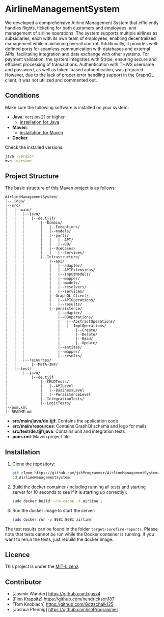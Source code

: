 # AirlineManagementSystem

We developed a comprehensive Airline Management System that efficiently handles flights, ticketing for both customers and employees, and management of airline operations. 
The system supports multiple airlines as subsidiaries, each with its own team of employees, enabling decentralized management while maintaining overall control.
Additionally, it provides well-defined ports for seamless communication with databases and external APIs, facilitating integration and data exchange with other systems. 
For payment validation, the system integrates with Stripe, ensuring secure and efficient processing of transactions. 
Authentication with THWS username and password, as well as token-based authentication, was prepared. However, due to the lack of proper error handling support in the GraphQL client, it was not utilized and commented out.

## Conditions

Make sure the following software is installed on your system:


- **Java**: version 21 or higher
    - [installation for Java](https://www.oracle.com/java/technologies/javase-downloads.html)
- **Maven**:
    - [installation for Maven](https://maven.apache.org/install.html)
- **Docker**

Check the installed versions:
```bash
java -version
mvn -version
```

## Project Structure

The basic structure of this Maven project is as follows:
```
AirlineManagementSystem/
|--.idea/
|--src/
|   |--main/
|   |   |--java/
|   |   |   |--de.tjjf/
|   |   |       |--Domain/
|   |   |       |   |--Exceptions/
|   |   |       |   |--models/
|   |   |       |   |--ports/
|   |   |       |   |   |--API/
|   |   |       |   |   |--DB/
|   |   |       |   |--UseCases/
|   |   |       |   |   |--Services/
|   |   |       |--Infrastructure/
|   |   |           |--api/
|   |   |           |   |--adapter/
|   |   |           |   |--APIExtensions/
|   |   |           |   |--InputModels/
|   |   |           |   |--mapper/
|   |   |           |   |--models/
|   |   |           |   |--resolvers/
|   |   |           |   |--services/
|   |   |           |--GraphQL Client/
|   |   |           |   |--APIOperations/
|   |   |           |   |--results/
|   |   |           |--persistence/
|   |   |               |--adapter/
|   |   |               |--DBOperations/
|   |   |               |   |--AbstractOperations/
|   |   |               |   |--ImplOperations/
|   |   |               |       |--Create/
|   |   |               |       |--Delete/
|   |   |               |       |--Read/
|   |   |               |       |--Update/
|   |   |               |--entites/
|   |   |               |--mapper/
|   |   |               |--results/
|   |   |--resources/
|   |       |--META-INF/
|   |--test/
|       |--java/
|           |--de.tjjf
|               |--CRUDTests/
|               |   |--APILevel
|               |   |--BusinessLevel
|               |   |--PersistenceLevel
|               |--IntegrationTests/
|               |--LogicTests/
|--pom.xml
|--README.md
```

- **src/main/java/de.tjjf**: Contains the application code
- **src/main/resources**: Contains GraphQl schema and logo for mails
- **src/test/de.tjjf/java**: Contains unit and integration tests
- **pom.xml**: Maven project file

## Installation

1. Clone the repository:
   ```bash
   git clone https://github.com/jshProgrammer/AirlineManagementSystem.git
   cd AirlineManagementSystem
   ```

2. Build the docker container (including running all tests and starting server for 10 seconds to see if it is starting up correctly):
   ```bash
   sudo docker build --no-cache -t airline .
    ```
   
3. Run the docker image to start the server:
    ```bash
    sudo docker run -p 8081:8081 airline
    ```

The test results can be found in the folder `target/surefire-reports`.
Please note that tests cannot be run while the Docker container is running. If you want to rerun the tests, just rebuild the docker image.

## Licence

This project is under the [MIT-Lizenz](LICENSE).

## Contributor

- [Jasmin Wander] https://github.com/xjasx4
- [Finn Krappitz] https://github.com/hendrickson187
- [Tom Knoblach] https://github.com/Gottschalk125
- [Joshua Pfennig] https://github.com/jshProgrammer

